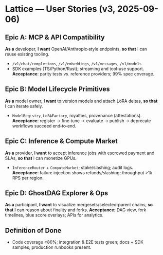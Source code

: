 # Lattice — User Stories (v3, 2025-09-06)

## Epic A: MCP & API Compatibility
**As a** developer, **I want** OpenAI/Anthropic‑style endpoints, **so that** I can reuse existing tooling.
- `/v1/chat/completions`, `/v1/embeddings`, `/v1/messages`, `/v1/models`
- SDK examples (TS/Python/Rust); streaming and tool‑use support.
**Acceptance**: parity tests vs. reference providers; 99% spec coverage.

## Epic B: Model Lifecycle Primitives
**As a** model owner, **I want** to version models and attach LoRA deltas, **so that** I can iterate safely.
- `ModelRegistry`, `LoRAFactory`, royalties, provenance (attestations).
**Acceptance**: register → fine‑tune → evaluate → publish → deprecate workflows succeed end‑to‑end.

## Epic C: Inference & Compute Market
**As a** provider, **I want** to accept inference jobs with escrowed payment and SLAs, **so that** I can monetize GPUs.
- `InferenceRouter` + `ComputeMarket`; stake/slashing; audit logs.
**Acceptance**: failure injection shows refunds/slashing; throughput >1k RPS per region.

## Epic D: GhostDAG Explorer & Ops
**As a** participant, **I want** to visualize mergesets/selected‑parent chains, **so that** I can reason about finality and forks.
**Acceptance**: DAG view, fork timelines, blue score overlays; APIs for analytics.

## Definition of Done
- Code coverage ≥80%; integration & E2E tests green; docs + SDK samples; production runbooks present.
